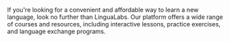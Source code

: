 If you're looking for a convenient and affordable way to learn a new language, look no further than LinguaLabs. Our platform offers a wide range of courses and resources, including interactive lessons, practice exercises, and language exchange programs.